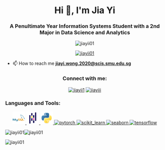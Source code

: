 <h1 align="center">Hi 👋, I'm Jia Yi</h1>
<h3 align="center">A Penultimate Year Information Systems Student with a 2nd Major in Data Science and Analytics</h3>

<p align="center"> <img src="https://komarev.com/ghpvc/?username=jiayii01&label=Profile%20views&color=0e75b6&style=flat" alt="jiayii01" /> </p>

<p align="center"> <a href="https://github.com/ryo-ma/github-profile-trophy"><img src="https://github-profile-trophy.vercel.app/?username=jiayii01" alt="jiayii01" /></a> </p>

- 📫 How to reach me **jiayi.wong.2020@scis.smu.edu.sg**

<h3 align="center">Connect with me:</h3>
<p align="center">
<a href="https://kaggle.com/jiayii1" target="blank"><img align="center" src="https://raw.githubusercontent.com/rahuldkjain/github-profile-readme-generator/master/src/images/icons/Social/kaggle.svg" alt="jiayii1" height="30" width="40" /></a>
<a href="https://www.hackerrank.com/jiayiii" target="blank"><img align="center" src="https://raw.githubusercontent.com/rahuldkjain/github-profile-readme-generator/master/src/images/icons/Social/hackerrank.svg" alt="jiayiii" height="30" width="40" /></a>
</p>

<h3 align="left">Languages and Tools:</h3>
<p align="center"> <a href="https://www.mysql.com/" target="_blank" rel="noreferrer"> <img src="https://raw.githubusercontent.com/devicons/devicon/master/icons/mysql/mysql-original-wordmark.svg" alt="mysql" width="40" height="40"/> </a> <a href="https://pandas.pydata.org/" target="_blank" rel="noreferrer"> <img src="https://raw.githubusercontent.com/devicons/devicon/2ae2a900d2f041da66e950e4d48052658d850630/icons/pandas/pandas-original.svg" alt="pandas" width="40" height="40"/> </a> <a href="https://www.python.org" target="_blank" rel="noreferrer"> <img src="https://raw.githubusercontent.com/devicons/devicon/master/icons/python/python-original.svg" alt="python" width="40" height="40"/> </a> <a href="https://pytorch.org/" target="_blank" rel="noreferrer"> <img src="https://www.vectorlogo.zone/logos/pytorch/pytorch-icon.svg" alt="pytorch" width="40" height="40"/> </a> <a href="https://scikit-learn.org/" target="_blank" rel="noreferrer"> <img src="https://upload.wikimedia.org/wikipedia/commons/0/05/Scikit_learn_logo_small.svg" alt="scikit_learn" width="40" height="40"/> </a> <a href="https://seaborn.pydata.org/" target="_blank" rel="noreferrer"> <img src="https://seaborn.pydata.org/_images/logo-mark-lightbg.svg" alt="seaborn" width="40" height="40"/> </a> <a href="https://www.tensorflow.org" target="_blank" rel="noreferrer"> <img src="https://www.vectorlogo.zone/logos/tensorflow/tensorflow-icon.svg" alt="tensorflow" width="40" height="40"/> </a> </p>

<p><img align="left" src="https://github-readme-stats.vercel.app/api/top-langs?username=jiayii01&show_icons=true&locale=en&layout=compact" alt="jiayii01" /></p>

<p>&nbsp;<img align="left" src="https://github-readme-stats.vercel.app/api?username=jiayii01&show_icons=true&locale=en" alt="jiayii01" /></p>

<p><img align="left" src="https://github-readme-streak-stats.herokuapp.com/?user=jiayii01&" alt="jiayii01" /></p>
